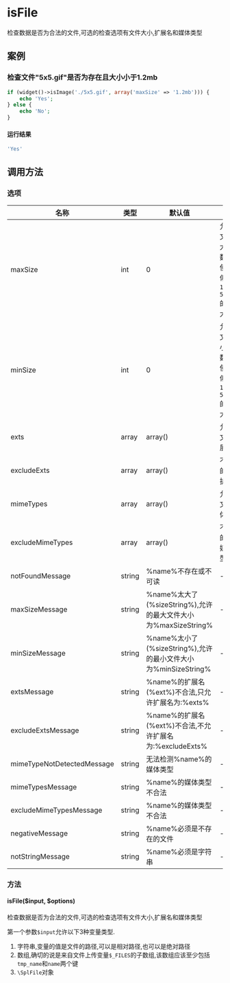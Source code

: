 isFile
======

检查数据是否为合法的文件,可选的检查选项有文件大小,扩展名和媒体类型

案例
----

### 检查文件"5x5.gif"是否为存在且大小小于1.2mb
```php
if (widget()->isImage('./5x5.gif', array('maxSize' => '1.2mb'))) {
    echo 'Yes';
} else {
    echo 'No';
}
```

#### 运行结果
```php
'Yes'
```

调用方法
--------

### 选项

| 名称                           | 类型       | 默认值    |  说明                                                           |
|--------------------------------|------------|-----------|-----------------------------------------------------------------|
| maxSize                        | int        | 0         | 允许的文件最大字节数,允许使用类似`10.5MB`, `500KB`的文件大小值  |
| minSize                        | int        | 0         | 允许的文件最小字节数,允许使用类似`10.5MB`, `500KB`的文件大小值  |
| exts                           | array      | array()   | 允许的文件扩展名                                                |
| excludeExts                    | array      | array()   | 不允许的文件扩展名                                              |
| mimeTypes                      | array      | array()   | 允许的文件媒体类型                                              |
| excludeMimeTypes               | array      | array()   | 不允许的文件媒体类型                                            |
| notFoundMessage                | string     | %name%不存在或不可读                                           | -          |
| maxSizeMessage                 | string     | %name%太大了(%sizeString%),允许的最大文件大小为%maxSizeString% | -          |
| minSizeMessage                 | string     | %name%太小了(%sizeString%),允许的最小文件大小为%minSizeString% | -          |
| extsMessage                    | string     | %name%的扩展名(%ext%)不合法,只允许扩展名为:%exts%              | -          |
| excludeExtsMessage             | string     | %name%的扩展名(%ext%)不合法,不允许扩展名为:%excludeExts%       | -          |
| mimeTypeNotDetectedMessage     | string     | 无法检测%name%的媒体类型                                       | -          |
| mimeTypesMessage               | string     | %name%的媒体类型不合法                                         | -          |
| excludeMimeTypesMessage        | string     | %name%的媒体类型不合法                                         | -          |
| negativeMessage                | string     | %name%必须是不存在的文件                                       | -          |
| notStringMessage               | string     | %name%必须是字符串                                             | -          |

### 方法

#### isFile($input, $options)
检查数据是否为合法的文件,可选的检查选项有文件大小,扩展名和媒体类型

第一个参数`$input`允许以下3种变量类型.

1. 字符串,变量的值是文件的路径,可以是相对路径,也可以是绝对路径
2. 数组,确切的说是来自文件上传变量`$_FILES`的子数组,该数组应该至少包括`tmp_name`和`name`两个键
3. `\SplFile`对象
